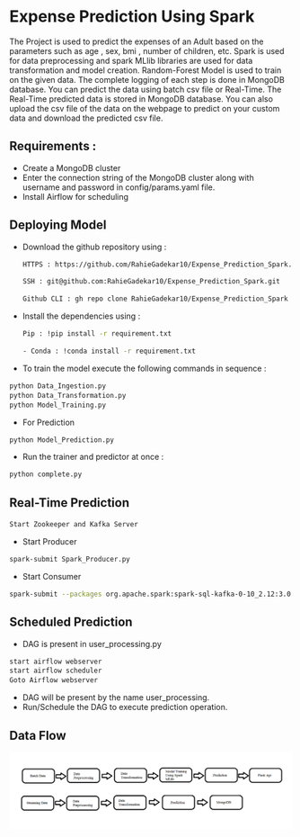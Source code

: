 # Expense Prediction Using Spark
The Project is used to predict the expenses of an Adult based on the parameters such as age , sex, bmi , number of children, etc. Spark is used for data preprocessing and spark MLlib libraries are used for data transformation and model creation. Random-Forest Model is used to train on the given data. The complete logging of each step is done in MongoDB database. You can predict the data using batch csv file or Real-Time. The Real-Time predicted data is stored in MongoDB database. You can also upload the csv file of the data on the webpage to predict on your custom data and download the predicted csv file. 

## Requirements : 
- Create a MongoDB cluster 
- Enter the connection string of the MongoDB cluster along with username and password in config/params.yaml file.
- Install Airflow for scheduling

## Deploying Model 

- Download the github repository using : 
  ```bash
  HTTPS : https://github.com/RahieGadekar10/Expense_Prediction_Spark.git
  ```
  ```bash 
  SSH : git@github.com:RahieGadekar10/Expense_Prediction_Spark.git
  ```
  ```bash 
  Github CLI : gh repo clone RahieGadekar10/Expense_Prediction_Spark
  ```
- Install the dependencies using : 
    ```bash 
    Pip : !pip install -r requirement.txt
    ```
    ```bash
    - Conda : !conda install -r requirement.txt
    ```
- To train the model execute the following commands in sequence : 
 ```bash
python Data_Ingestion.py
python Data_Transformation.py
python Model_Training.py
```
- For Prediction
```bash
python Model_Prediction.py
```
- Run the trainer and predictor at once : 
 ```bash
python complete.py
```
## Real-Time Prediction
 ```bash
Start Zookeeper and Kafka Server
```
- Start Producer
 ```bash
spark-submit Spark_Producer.py 
```
- Start Consumer
 ```bash
spark-submit --packages org.apache.spark:spark-sql-kafka-0-10_2.12:3.0.1  Spark_Consumer.py
```
## Scheduled Prediction
- DAG is present in user_processing.py
```bash
start airflow webserver
start airflow scheduler
Goto Airflow webserver
```
- DAG will be present by the name user_processing.
- Run/Schedule the DAG to execute prediction operation.

## Data Flow

<img src = "https://github.com/RahieGadekar10/Expense_Prediction_Spark/blob/8ca34edd7fcf51fb02bbafe3daeb21bf78f19ed3/Untitled.png"> </img>
